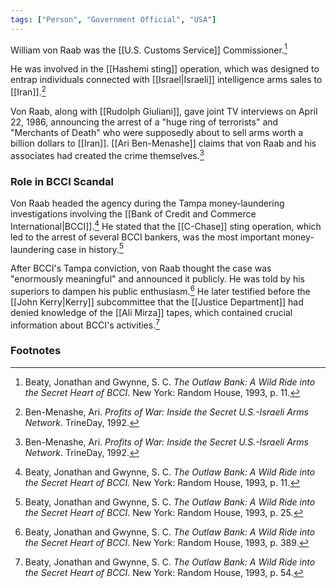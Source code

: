 ```yaml
---
tags: ["Person", "Government Official", "USA"]
---
```

William von Raab was the [[U.S. Customs Service]] Commissioner.[^1]

He was involved in the [[Hashemi sting]] operation, which was designed to entrap individuals connected with [[Israel|Israeli]] intelligence arms sales to [[Iran]].[^2]

Von Raab, along with [[Rudolph Giuliani]], gave joint TV interviews on April 22, 1986, announcing the arrest of a "huge ring of terrorists" and "Merchants of Death" who were supposedly about to sell arms worth a billion dollars to [[Iran]]. [[Ari Ben-Menashe]] claims that von Raab and his associates had created the crime themselves.[^2]

### Role in BCCI Scandal

Von Raab headed the agency during the Tampa money-laundering investigations involving the [[Bank of Credit and Commerce International|BCCI]].[^1] He stated that the [[C-Chase]] sting operation, which led to the arrest of several BCCI bankers, was the most important money-laundering case in history.[^3]

After BCCI's Tampa conviction, von Raab thought the case was "enormously meaningful" and announced it publicly. He was told by his superiors to dampen his public enthusiasm.[^4] He later testified before the [[John Kerry|Kerry]] subcommittee that the [[Justice Department]] had denied knowledge of the [[Ali Mirza]] tapes, which contained crucial information about BCCI's activities.[^5]

### Footnotes

[^1]: Beaty, Jonathan and Gwynne, S. C. *The Outlaw Bank: A Wild Ride into the Secret Heart of BCCI*. New York: Random House, 1993, p. 11.
[^2]: Ben-Menashe, Ari. *Profits of War: Inside the Secret U.S.-Israeli Arms Network*. TrineDay, 1992.
[^3]: Beaty, Jonathan and Gwynne, S. C. *The Outlaw Bank: A Wild Ride into the Secret Heart of BCCI*. New York: Random House, 1993, p. 25.
[^4]: Beaty, Jonathan and Gwynne, S. C. *The Outlaw Bank: A Wild Ride into the Secret Heart of BCCI*. New York: Random House, 1993, p. 389.
[^5]: Beaty, Jonathan and Gwynne, S. C. *The Outlaw Bank: A Wild Ride into the Secret Heart of BCCI*. New York: Random House, 1993, p. 54.
